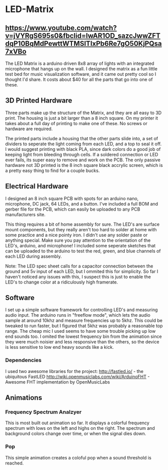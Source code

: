 # LED-Matrix

## https://www.youtube.com/watch?v=jVYRgS695s0&fbclid=IwAR1OD_sazcJwwZFTdqP10BqMdPewttWTMSlTIxPb6Re7gO50KjPQsa7xVBo

The LED Matrix is a arduino driven 8x8 array of lights with an integrated microphone that hangs up on the wall. I designed the matrix as a fun little test bed for music visualization software, and it came out pretty cool so I thought I'd share. It costs about $40 for all the parts that go into one of these. 

## 3D Printed Hardware

Three parts make up the structure of the Matrix, and they are all easy to 3D print. The housing is just a bit larger than a 8 inch square. On my printer it takes about a full day of printing to make one of these. No screws or hardware are required. 

The printed parts include a housing that the other parts slide into, a set of dividers to seperate the light coming from each LED, and a top to seal it off. I would suggest printing with black PLA, since dark colors do a good job of keeping light from bleeding through cells. If a soldered connection or LED ever fails, its super easy to remove and work on the PCB. The only passive hardware not 3D printed is the 8 inch square black accrylic screen, which is a pretty easy thing to find for a couple bucks. 

## Electrical Hardware

I designed an 8 inch square PCB with spots for an arduino nano, microphone, DC jack, 64 LEDs, and a button. I've included a full BOM and gerber file for the PCB, which can easily be uploaded to any PCB manufacturers site. 

This thing requires a bit of home assembly for sure. The LED's are surface mount components, but they really aren't too hard to solder at home with some practice and a nice pointy iron. I didn't use any solder paste or anything special. Make sure you pay attention to the orientation of the LED's, arduino, and microphone! I included some seperate sketches that can be uploaded to the arduino to test the red, green, and blue channels of each LED during assembly. 

Note: The LED spec sheet calls for a capacitor connection between the ground and 5v input of each LED, but I ommited this for simplicity. So far I haven't noticed any issues with this, I suspect this is just to enable the LED's to change color at a ridiculously high framerate. 

## Software

I set up a simple software framework for controlling LED's and measuring audio input. The arduino runs in "freeflow mode", which lets the audio sample at around 10khz and measure frequencies up to 5khz. This could be tweaked to run faster, but I figured that 5khz was probably a reasonable top range. The cheap mic I used seems to have some trouble picking up low end sounds too. I omited the lowest frequency bin from the animation since they were much noisier and less responsive than the others, so the device is less sensitive to low end heavy sounds like a kick. 

### Dependencies

I used two awesome libraries for the project:
http://fastled.io/ - the ubiquitous FastLED
http://wiki.openmusiclabs.com/wiki/ArduinoFHT - Awesome FHT implementation by OpenMusicLabs

## Animations

### Frequency Spectrum Analzyer

This is most built out animation so far. It displays a colorful frequency spectrum with lows on the left and highs on the right. The spectrum and background colors change over time, or when the signal dies down.  

### Pop
This simple animation creates a coloful pop when a sound threshold is reached. 
